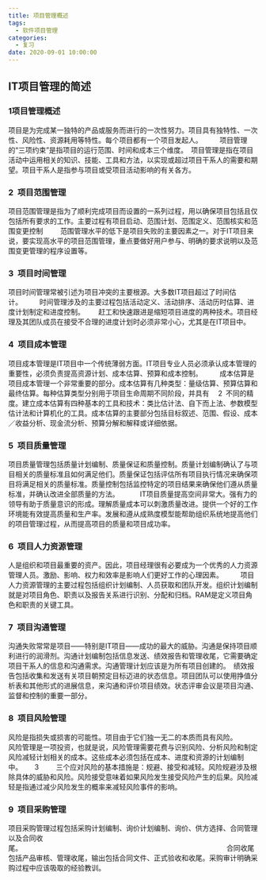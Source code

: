 ```yaml
---
title: 项目管理概述
tags:
  - 软件项目管理
categories:
  - 复习
date: 2020-09-01 10:00:00
---
```

## IT项目管理的简述 
### 1项目管理概述  
项目是为完成某一独特的产品或服务而进行的一次性努力。项目具有独特性、一次性、风险性、资源耗用等特性。每个项目都有一个项目发起人。     项目管理的“三项约束”是指项目的运行范围、时间和成本三个维度。 项目管理是指在项目活动中运用相关的知识、技能、工具和方法，以实现或超过项目干系人的需要和期望。项目干系人是指参与项目或受项目活动影响的有关各方。 
### 2 项目范围管理 
项目范围管理是指为了顺利完成项目而设置的一系列过程，用以确保项目包括且仅包括所有要求的工作。主要过程有项目启动、范围计划、范围定义、范围核实和范围变更控制     范围管理水平的低下是项目失败的主要因素之一。对于IT项目来说，要实现高水平的项目范围管理，重点要做好用户参与、明确的要求说明以及范围变更管理的程序设置等。    
### 3 项目时间管理 
项目时间管理常被引述为项目冲突的主要根源。大多数IT项目超过了时间估计。     时间管理涉及的主要过程包括活动定义、活动排序、活动历时估算、进度计划制定和进度控制。    赶工和快速跟进是缩短项目进度的两种技术。项目经理及其团队成员在接受不合理的进度计划时必须非常小心，尤其是在IT项目中。 
### 4 项目成本管理 
项目成本管理是IT项目中一个传统薄弱方面。IT项目专业人员必须承认成本管理的重要性，必须负责提高资源计划、成本估算、预算和成本控制。     成本估算是项目成本管理一个非常重要的部分。成本估算有几种类型：量级估算、预算估算和最终估算。每种估算类型分别用于项目生命周期不同阶段，并具有
  2 不同的精度。建立成本估算有四种基本的工具和技术：类比估计法、自下而上法、参数模型估计法和计算机化的工具。成本估算的主要部分包括目标叙述、范围、假设、成本／收益分析、现金流分析、预算分解和解释或详细依据。 
### 5 项目质量管理  
项目质量管理包括质量计划编制、质量保证和质量控制。质量计划编制确认了与项目相关的质量标准且如何满足他们。质量保证包括评估所有项目执行情况来确保项目将满足相关的质量标准。质量控制包括监控特定的项目结果来确保他们遵从质量标准，并确认改进全部质量的方法。      IT项目质量提高空间非常大。强有力的领导有助于质量意识的形成。理解质量成本可以刺激质量改进。提供一个好的工作环境能有效提高质量和生产率。发展和遵从成熟度模型能帮助组织系统地提高他们的项目管理过程，从而提高项目的质量和项目成功率。                      
### 6 项目人力资源管理
人是组织和项目最重要的资产。因此，项目经理很有必要成为一个优秀的人力资源管理人员。激励、影响、权力和效率是影响人们更好工作的心理因素。     项目人力资源管理的主要过程包括组织计划编制、人员获取和团队开发。组织计划编制就是对项目角色、职责以及报告关系进行识别、分配和归档。RAM是定义项目角色和职责的关键工具。 
### 7 项目沟通管理
沟通失败常常是项目——特别是IT项目——成功的最大的威胁。沟通是保持项目顺利进行的润滑剂。沟通计划编制包括信息发送、绩效报告和管理收尾，它需要确定项目干系人的信息和沟通需求。沟通管理计划应该是为所有项目创建的。 绩效报告包括收集和发送有关项目朝预定目标迈进的状态信息。项目团队可以使用挣值分析表和其他形式的进展信息，来沟通和评价项目绩效。状态评审会议是项目沟通、监督和控制的重要一部分。 
### 8 项目风险管理 
风险是指损失或损害的可能性。项目由于它们独一无二的本质而具有风险。     风险管理是一项投资，也就是说，风险管理需要花费与识别风险、分析风险和制定风险减轻计划相关的成本。这些成本必须包括在成本、进度和资源的计划编制中。 
  3     三个应对风险的基本措施是：规避、接受和减轻。风险规避涉及根除具体的威胁和风险。风险接受意味着如果风险发生接受风险产生的后果。风险减轻是指通过减少风险发生的概率来减轻风险事件的影响。 
### 9 项目采购管理 
项目采购管理过程包括采购计划编制、询价计划编制、询价、供方选择、合同管理以及合同收尾。                                                           合同收尾包括产品审核、管理收尾，输出包括合同文件、正式验收和收尾。采购审计明确采购过程中应该吸取的经验教训。